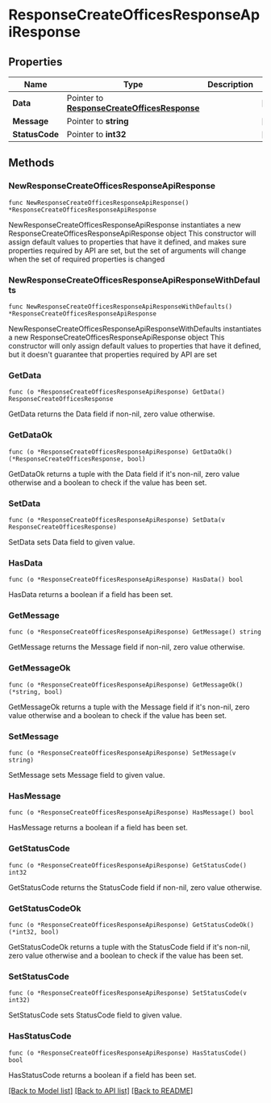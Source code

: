 # ResponseCreateOfficesResponseApiResponse

## Properties

Name | Type | Description | Notes
------------ | ------------- | ------------- | -------------
**Data** | Pointer to [**ResponseCreateOfficesResponse**](ResponseCreateOfficesResponse.md) |  | [optional] 
**Message** | Pointer to **string** |  | [optional] 
**StatusCode** | Pointer to **int32** |  | [optional] 

## Methods

### NewResponseCreateOfficesResponseApiResponse

`func NewResponseCreateOfficesResponseApiResponse() *ResponseCreateOfficesResponseApiResponse`

NewResponseCreateOfficesResponseApiResponse instantiates a new ResponseCreateOfficesResponseApiResponse object
This constructor will assign default values to properties that have it defined,
and makes sure properties required by API are set, but the set of arguments
will change when the set of required properties is changed

### NewResponseCreateOfficesResponseApiResponseWithDefaults

`func NewResponseCreateOfficesResponseApiResponseWithDefaults() *ResponseCreateOfficesResponseApiResponse`

NewResponseCreateOfficesResponseApiResponseWithDefaults instantiates a new ResponseCreateOfficesResponseApiResponse object
This constructor will only assign default values to properties that have it defined,
but it doesn't guarantee that properties required by API are set

### GetData

`func (o *ResponseCreateOfficesResponseApiResponse) GetData() ResponseCreateOfficesResponse`

GetData returns the Data field if non-nil, zero value otherwise.

### GetDataOk

`func (o *ResponseCreateOfficesResponseApiResponse) GetDataOk() (*ResponseCreateOfficesResponse, bool)`

GetDataOk returns a tuple with the Data field if it's non-nil, zero value otherwise
and a boolean to check if the value has been set.

### SetData

`func (o *ResponseCreateOfficesResponseApiResponse) SetData(v ResponseCreateOfficesResponse)`

SetData sets Data field to given value.

### HasData

`func (o *ResponseCreateOfficesResponseApiResponse) HasData() bool`

HasData returns a boolean if a field has been set.

### GetMessage

`func (o *ResponseCreateOfficesResponseApiResponse) GetMessage() string`

GetMessage returns the Message field if non-nil, zero value otherwise.

### GetMessageOk

`func (o *ResponseCreateOfficesResponseApiResponse) GetMessageOk() (*string, bool)`

GetMessageOk returns a tuple with the Message field if it's non-nil, zero value otherwise
and a boolean to check if the value has been set.

### SetMessage

`func (o *ResponseCreateOfficesResponseApiResponse) SetMessage(v string)`

SetMessage sets Message field to given value.

### HasMessage

`func (o *ResponseCreateOfficesResponseApiResponse) HasMessage() bool`

HasMessage returns a boolean if a field has been set.

### GetStatusCode

`func (o *ResponseCreateOfficesResponseApiResponse) GetStatusCode() int32`

GetStatusCode returns the StatusCode field if non-nil, zero value otherwise.

### GetStatusCodeOk

`func (o *ResponseCreateOfficesResponseApiResponse) GetStatusCodeOk() (*int32, bool)`

GetStatusCodeOk returns a tuple with the StatusCode field if it's non-nil, zero value otherwise
and a boolean to check if the value has been set.

### SetStatusCode

`func (o *ResponseCreateOfficesResponseApiResponse) SetStatusCode(v int32)`

SetStatusCode sets StatusCode field to given value.

### HasStatusCode

`func (o *ResponseCreateOfficesResponseApiResponse) HasStatusCode() bool`

HasStatusCode returns a boolean if a field has been set.


[[Back to Model list]](../README.md#documentation-for-models) [[Back to API list]](../README.md#documentation-for-api-endpoints) [[Back to README]](../README.md)


